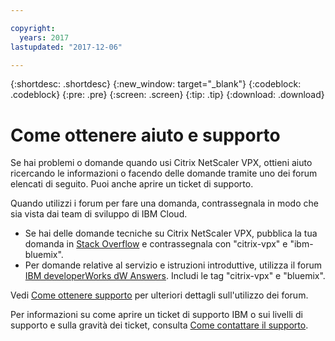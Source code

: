 ```yaml
---

copyright:
  years: 2017
lastupdated: "2017-12-06"

---
```


{:shortdesc: .shortdesc}
{:new_window: target="_blank"}
{:codeblock: .codeblock}
{:pre: .pre}
{:screen: .screen}
{:tip: .tip}
{:download: .download}

# Come ottenere aiuto e supporto

Se hai problemi o domande quando usi Citrix NetScaler VPX, ottieni aiuto ricercando le informazioni o facendo delle domande tramite uno dei forum elencati di seguito. Puoi anche aprire un ticket di supporto.

Quando utilizzi i forum per fare una domanda, contrassegnala in modo che sia vista dai team di sviluppo di IBM Cloud.

* Se hai delle domande tecniche su Citrix NetScaler VPX, pubblica la tua domanda in [Stack Overflow](https://stackoverflow.com/search?q=citrix-vpx+ibm-bluemix) e contrassegnala con "citrix-vpx" e "ibm-bluemix".
* Per domande relative al servizio e istruzioni introduttive, utilizza il forum [IBM developerWorks dW Answers](https://developer.ibm.com/answers/topics/citrix-vpx.html?smartspace=bluemix). Includi le tag "citrix-vpx" e "bluemix".

Vedi [Come ottenere supporto](https://console.bluemix.net/docs/support/index.html#getting-help) per ulteriori dettagli sull'utilizzo dei forum.

Per informazioni su come aprire un ticket di supporto IBM o sui livelli di supporto e sulla gravità dei ticket, consulta [Come contattare il supporto](https://console.bluemix.net/docs/support/index.html#contacting-support).
